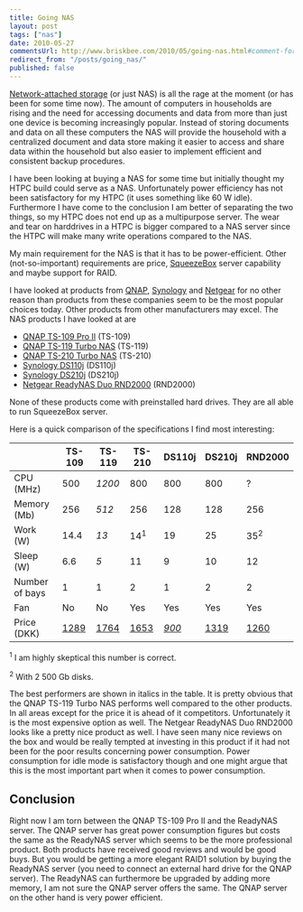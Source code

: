 ```yaml
---
title: Going NAS
layout: post
tags: ["nas"]
date: 2010-05-27
commentsUrl: http://www.briskbee.com/2010/05/going-nas.html#comment-form
redirect_from: "/posts/going_nas/"
published: false
---
```


[Network-attached storage](http://en.wikipedia.org/wiki/Network-attached_storage) (or just NAS) is all the rage at the moment (or has been for some time now). The amount of computers in households are rising and the need for accessing documents and data from more than just one device is becoming increasingly popular. Instead of storing documents and data on all these computers the NAS will provide the household with a centralized document and data store making it easier to access and share data within the household but also easier to implement efficient and consistent backup procedures.

I have been looking at buying a NAS for some time but initially thought my HTPC build could serve as a NAS. Unfortunately power efficiency has not been satisfactory for my HTPC (it uses something like 60 W idle). Furthermore I have come to the conclusion I am better of separating the two things, so my HTPC does not end up as a multipurpose server. The wear and tear on harddrives in a HTPC is bigger compared to a NAS server since the HTPC will make many write operations compared to the NAS.

My main requirement for the NAS is that it has to be power-efficient. Other (not-so-important) requirements are price, [SqueezeBox](http://en.wikipedia.org/wiki/Squeezebox_Server) server capability and maybe support for RAID.

I have looked at products from [QNAP](http://www.qnap.com/), [Synology](http://www.synology.com/) and [Netgear](http://www.netgear.com/) for no other reason than products from these companies seem to be the most popular choices today. Other products from other manufacturers may excel. The NAS products I have looked at are

*   [QNAP TS-109 Pro II](http://www.qnap.com/pro_detail_feature.asp?p_id=92) (TS-109)
*   [QNAP TS-119 Turbo NAS](http://www.qnap.com/pro_detail_feature.asp?p_id=112) (TS-119)
*   [QNAP TS-210 Turbo NAS](http://www.qnap.com/pro_detail_feature.asp?p_id=135) (TS-210)
*   [Synology DS110j](http://www.synology.com/enu/products/DS110j/index.php) (DS110j)
*   [Synology DS210j](http://www.synology.com/enu/products/DS210j/index.php) (DS210j)
*   [Netgear ReadyNAS Duo RND2000](http://www.netgear.com/Products/Storage/ReadyNASDuo/RND2000.aspx) (RND2000)

None of these products come with preinstalled hard drives. They are all able to run SqueezeBox server.

Here is a quick comparison of the specifications I find most interesting:

|                | TS-109 | TS-119 | TS-210         | DS110j | DS210j | RND2000        |
|----------------|--------|--------|----------------|--------|--------|----------------|
| CPU (MHz)      | 500    | _1200_ | 800            | 800    | 800    | ?              |
| Memory (Mb)    | 256    | _512_  | 256            | 128    | 128    | 256            |
| Work (W)       | 14.4   | _13_   | 14<sup>1</sup> | 19     | 25     | 35<sup>2</sup> |
| Sleep (W)      | 6.6    | _5_    | 11             | 9      | 10     | 12             |
| Number of bays | 1      | 1      | 2              | 1      | 2      | 2              |
| Fan            | No     | No     | Yes            | Yes    | Yes    | Yes            |
| Price (DKK)    | [1289](http://www.edbpriser.dk/Product/Details.aspx?pid=502266) | [1764](http://www.edbpriser.dk/Product/Details.aspx?pid=504530) | [1653](http://www.edbpriser.dk/Product/Details.aspx?pid=672103) | [_900_](http://www.edbpriser.dk/Product/Details.aspx?pid=706442) | [1319](http://www.edbpriser.dk/Product/Details.aspx?pid=701126) | [1260](http://www.edbpriser.dk/Product/Details.aspx?pid=483837) |

<sup>1</sup> I am highly skeptical this number is correct.

<sup>2</sup> With 2 500 Gb disks.

The best performers are shown in italics in the table. It is pretty obvious that the QNAP TS-119 Turbo NAS performs well compared to the other products. In all areas except for the price it is ahead of it competitors. Unfortunately it is the most expensive option as well. The Netgear ReadyNAS Duo RND2000 looks like a pretty nice product as well. I have seen many nice reviews on the box and would be really tempted at investing in this product if it had not been for the poor results concerning power consumption. Power consumption for idle mode is satisfactory though and one might argue that this is the most important part when it comes to power consumption.

## Conclusion

Right now I am torn between the QNAP TS-109 Pro II and the ReadyNAS server. The QNAP server has great power consumption figures but costs the same as the ReadyNAS server which seems to be the more professional product. Both products have received good reviews and would be good buys. But you would be getting a more elegant RAID1 solution by buying the ReadyNAS server (you need to connect an external hard drive for the QNAP server). The ReadyNAS can furthermore be upgraded by adding more memory, I am not sure the QNAP server offers the same. The QNAP server on the other hand is very power efficient.
